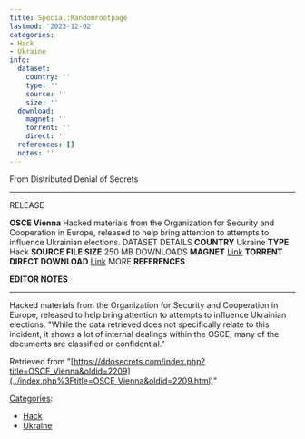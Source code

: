 ```yaml
---
title: Special:Randomrootpage
lastmod: '2023-12-02'
categories:
- Hack
- Ukraine
info:
  dataset:
    country: ''
    type: ''
    source: ''
    size: ''
  download:
    magnet: ''
    torrent: ''
    direct: ''
  references: []
  notes: ''
---
```




From Distributed Denial of Secrets

---
RELEASE

**OSCE Vienna**
Hacked materials from the Organization for Security and Cooperation in Europe, released to help bring attention to attempts to influence Ukrainian elections.
DATASET DETAILS
**COUNTRY** Ukraine
**TYPE** Hack
**SOURCE**
**FILE SIZE** 250 MB
DOWNLOADS
**MAGNET** [Link](magnet:?xt=urn:btih:1d3ba71a997e1f1872f888c95217917d6741f514&tr=udp://tracker.leechers-paradise.org:6969&tr=udp://zer0day.ch:1337&tr=udp://open.demonii.com:1337&tr=udp://tracker.coppersurfer.tk:6969&tr=udp://exodus.desync.com:6969)
**TORRENT**
**DIRECT DOWNLOAD** [Link](https://data.ddosecrets.com/OSCE%20Vienna/)
MORE
**REFERENCES**

**EDITOR NOTES**

---

Hacked materials from the Organization for Security and Cooperation in
Europe, released to help bring attention to attempts to influence
Ukrainian elections. "While the data retrieved does not specifically
relate to this incident, it shows a lot of internal dealings within the
OSCE, many of the documents are classified or confidential."

Retrieved from
"[https://ddosecrets.com/index.php?title=OSCE_Vienna&oldid=2209](../index.php%3Ftitle=OSCE_Vienna&oldid=2209.html)"

[Categories](./Special:Categories.html "Special:Categories"):

- [Hack](./Category:Hack.html "Category:Hack")
- [Ukraine](./Category:Ukraine.html "Category:Ukraine")
